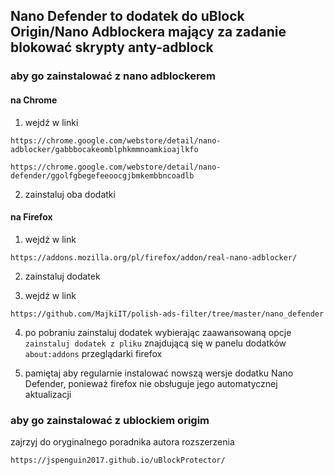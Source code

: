## Nano Defender to dodatek do uBlock Origin/Nano Adblockera mający za zadanie blokować skrypty anty-adblock



### aby go zainstalować z nano adblockerem

#### na Chrome


1. wejdź w linki
```
https://chrome.google.com/webstore/detail/nano-adblocker/gabbbocakeomblphkmmnoamkioajlkfo
```

```
https://chrome.google.com/webstore/detail/nano-defender/ggolfgbegefeeoocgjbmkembbncoadlb
```

2. zainstaluj oba dodatki

#### na Firefox

1. wejdź w link
```
https://addons.mozilla.org/pl/firefox/addon/real-nano-adblocker/
```

2. zainstaluj dodatek

3. wejdź w link
```
https://github.com/MajkiIT/polish-ads-filter/tree/master/nano_defender
```

4. po pobraniu zainstaluj dodatek wybierając zaawansowaną opcje `zainstaluj dodatek z pliku` znajdującą się w panelu dodatków `about:addons` przeglądarki firefox

5. pamiętaj aby regularnie instalować nowszą wersje dodatku Nano Defender, ponieważ firefox nie obsługuje jego automatycznej aktualizacji

### aby go zainstalować z ublockiem origim

zajrzyj do oryginalnego poradnika autora rozszerzenia
```
https://jspenguin2017.github.io/uBlockProtector/
```
